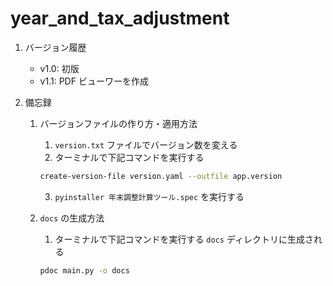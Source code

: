 # year_and_tax_adjustment

1. バージョン履歴
   * v1.0: 初版
   * v1.1: PDF ビューワーを作成

2. 備忘録
   1. バージョンファイルの作り方・適用方法
      1. `version.txt` ファイルでバージョン数を変える
      2. ターミナルで下記コマンドを実行する

      ```Bash
      create-version-file version.yaml --outfile app.version
      ```

      3. `pyinstaller 年末調整計算ツール.spec` を実行する

   2. `docs` の生成方法
      1. ターミナルで下記コマンドを実行する
      `docs` ディレクトリに生成される

      ```Bash
      pdoc main.py -o docs
      ```
